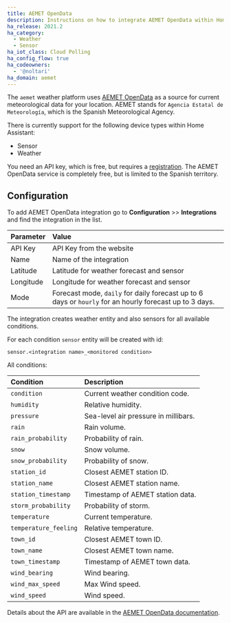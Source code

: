 ```yaml
---
title: AEMET OpenData
description: Instructions on how to integrate AEMET OpenData within Home Assistant.
ha_release: 2021.2
ha_category:
  - Weather
  - Sensor
ha_iot_class: Cloud Polling
ha_config_flow: true
ha_codeowners:
  - '@noltari'
ha_domain: aemet
---
```


The `aemet` weather platform uses [AEMET OpenData](https://opendata.aemet.es/) as a source for current meteorological data for your location. AEMET stands for `Agencia Estatal de Meteorología`, which is the Spanish Meteorological Agency.

There is currently support for the following device types within Home Assistant:

- Sensor
- Weather

You need an API key, which is free, but requires a [registration](https://opendata.aemet.es/centrodedescargas/altaUsuario).
The AEMET OpenData service is completely free, but is limited to the Spanish territory.

## Configuration

To add AEMET OpenData integration go to **Configuration** >> **Integrations** and find the integration in the list.

| Parameter            | Value                                                                                                                                                                                                                                      |
| :------------------- | :----------------------------------------------------------------------------------------------------------------------------------------------------------------------------------------------------------------------------------------- |
| API Key              | API Key from the website                                                                                                                                                                                                                   |
| Name                 | Name of the integration                                                                                                                                                                                                                    |
| Latitude             | Latitude for weather forecast and sensor                                                                                                                                                                                                   |
| Longitude            | Longitude for weather forecast and sensor                                                                                                                                                                                                  |
| Mode                 | Forecast mode, `daily` for daily forecast up to 6 days or `hourly` for an hourly forecast up to 3 days. |

The integration creates weather entity and also sensors for all available conditions.

For each condition `sensor` entity will be created with id: 

`sensor.<integration name>_<monitored condition>`

All conditions:

| Condition             | Description                          |
| :-------------------- | :----------------------------------- | 
| `condition`           | Current weather condition code.      |
| `humidity`            | Relative humidity.                   |
| `pressure`            | Sea-level air pressure in millibars. |
| `rain`                | Rain volume.                         |
| `rain_probability`    | Probability of rain.                 |
| `snow`                | Snow volume.                         |
| `snow_probability`    | Probability of snow.                 |
| `station_id`          | Closest AEMET station ID.            |
| `station_name`        | Closest AEMET station name.          |
| `station_timestamp`   | Timestamp of AEMET station data.     |
| `storm_probability`   | Probability of storm.                |
| `temperature`         | Current temperature.                 |
| `temperature_feeling` | Relative temperature.                |
| `town_id`             | Closest AEMET town ID.               |
| `town_name`           | Closest AEMET town name.             |
| `town_timestamp`      | Timestamp of AEMET town data.        |
| `wind_bearing`        | Wind bearing.                        |
| `wind_max_speed`      | Max Wind speed.                      |
| `wind_speed`          | Wind speed.                          |

Details about the API are available in the [AEMET OpenData documentation](https://opendata.aemet.es/dist).
